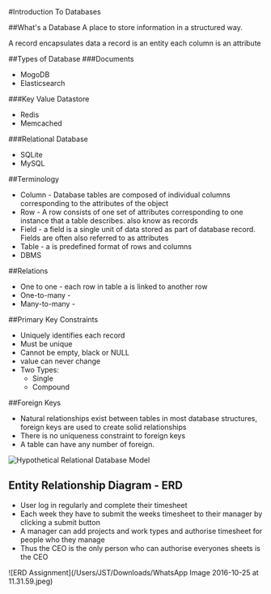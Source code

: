#Introduction To Databases 

##What's a Database
A place to store information in a structured way.  

A record encapsulates data 
a record is an entity 
each column is an attribute

##Types of Database
###Documents 

* MogoDB
* Elasticsearch

###Key Value Datastore 

* Redis 
* Memcached 

###Relational Database 

* SQLite 
* MySQL

##Terminology

* Column - Database tables are composed of individual columns corresponding to the attributes of the object 
* Row - A row consists of one set of attributes corresponding to one instance that a table describes. also know as records  
* Field - a field is a single unit of data stored as part of database record. Fields are often also referred to as attributes 
* Table - a is predefined format of rows and columns  
* DBMS

##Relations
 
* One to one - each row in table a is linked to another row 
* One-to-many - 
* Many-to-many -

##Primary Key Constraints 

* Uniquely identifies each record 
* Must be unique
* Cannot be empty, black or NULL
* value can never change 
* Two Types: 
	* Single 
	* Compound 

##Foreign Keys 

* Natural relationships exist between tables in most database structures, foreign keys are used to create solid relationships
* There is no uniqueness constraint to foreign keys 
* A table can have any number of foreign.

![Hypothetical Relational Database Model](http://www.ibm.com/developerworks/library/x-matters8/relat.gif)

## Entity Relationship Diagram - ERD

* User log in regularly and complete their timesheet
* Each week they have to submit the weeks timesheet to their manager by clicking a submit button 
* A manager can add projects and work types and authorise timesheet for people who they manage 
* Thus the CEO is the only person who can authorise everyones sheets is the CEO
 
![ERD Assignment](/Users/JST/Downloads/WhatsApp Image 2016-10-25 at 11.31.59.jpeg)


